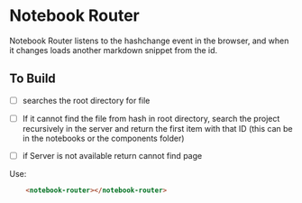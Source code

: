 # Notebook Router

Notebook Router listens to the hashchange event in the browser, and when it changes loads another markdown snippet from the id. 

## To Build
-[ ] searches the root directory for file
-[ ] If it cannot find the file from hash in root directory, search the project recursively in the server and return the first item with that ID (this can be in the notebooks or the components folder)
-[ ] if Server is not available return cannot find page


<notebook-router></notebook-router>

Use:

```html
	<notebook-router></notebook-router>
```
